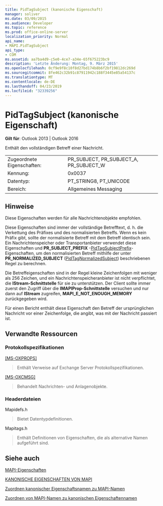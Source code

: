```yaml
---
title: PidTagSubject (kanonische Eigenschaft)
manager: soliver
ms.date: 03/09/2015
ms.audience: Developer
ms.topic: reference
ms.prod: office-online-server
localization_priority: Normal
api_name:
- MAPI.PidTagSubject
api_type:
- COM
ms.assetid: aa7ba4d9-c5e0-4ce7-a34e-65f675223bc9
description: 'Letzte Änderung: Montag, 9. März 2015'
ms.openlocfilehash: 0cf9e9f8c10f8d27bd174b8b6f2bf19812dc269d
ms.sourcegitcommit: 8fe462c32b91c87911942c188f3445e85a54137c
ms.translationtype: MT
ms.contentlocale: de-DE
ms.lasthandoff: 04/23/2019
ms.locfileid: "32339256"
---
```

# <a name="pidtagsubject-canonical-property"></a>PidTagSubject (kanonische Eigenschaft)

  
  
**Gilt für**: Outlook 2013 | Outlook 2016 
  
Enthält den vollständigen Betreff einer Nachricht.
  
|||
|:-----|:-----|
|Zugeordnete Eigenschaften:  <br/> |PR_SUBJECT, PR_SUBJECT_A, PR_SUBJECT_W  <br/> |
|Kennung:  <br/> |0x0037  <br/> |
|Datentyp:  <br/> |PT_STRING8, PT_UNICODE  <br/> |
|Bereich:  <br/> |Allgemeines Messaging  <br/> |
   
## <a name="remarks"></a>Hinweise

Diese Eigenschaften werden für alle Nachrichtenobjekte empfohlen. 
  
Diese Eigenschaften sind immer der vollständige Betrefftext, d. h. die Verkettung des Präfixes und des normalisierten Betreffs. Wenn es kein Präfix gibt, sollte der normalisierte Betreff mit dem Betreff identisch sein. Ein Nachrichtenspeicher oder Transportanbieter verwendet diese Eigenschaften und **PR_SUBJECT_PREFIX** -[PidTagSubjectPrefix](pidtagsubjectprefix-canonical-property.md)-Eigenschaften, um den normalisierten Betreff mithilfe der unter **PR_NORMALIZED_SUBJECT** ([PidTagNormalizedSubject](pidtagnormalizedsubject-canonical-property.md)) beschriebenen Regel zu berechnen.
  
Die Betreffeigenschaften sind in der Regel kleine Zeichenfolgen mit weniger als 256 Zeichen, und ein Nachrichtenspeicheranbieter ist nicht verpflichtet, die **IStream-Schnittstelle** für sie zu unterstützen. Der Client sollte immer zuerst den Zugriff über die **IMAPIProp-Schnittstelle** versuchen und nur dann auf **IStream** zugreifen, **MAPI_E_NOT_ENOUGH_MEMORY** zurückgegeben wird. 
  
Für einen Bericht enthält diese Eigenschaft den Betreff der ursprünglichen Nachricht vor einer Zeichenfolge, die angibt, was mit der Nachricht passiert ist.
  
## <a name="related-resources"></a>Verwandte Ressourcen

### <a name="protocol-specifications"></a>Protokollspezifikationen

[[MS-OXPROPS]](https://msdn.microsoft.com/library/f6ab1613-aefe-447d-a49c-18217230b148%28Office.15%29.aspx)
  
> Enthält Verweise auf Exchange Server Protokollspezifikationen.
    
[[MS-OXCMSG]](https://msdn.microsoft.com/library/7fd7ec40-deec-4c06-9493-1bc06b349682%28Office.15%29.aspx)
  
> Behandelt Nachrichten- und Anlagenobjekte.
    
### <a name="header-files"></a>Headerdateien

Mapidefs.h
  
> Bietet Datentypdefinitionen.
    
Mapitags.h
  
> Enthält Definitionen von Eigenschaften, die als alternative Namen aufgeführt sind.
    
## <a name="see-also"></a>Siehe auch



[MAPI-Eigenschaften](mapi-properties.md)
  
[KANONISCHE EIGENSCHAFTEN VON MAPI](mapi-canonical-properties.md)
  
[Zuordnen kanonischer Eigenschaftsnamen zu MAPI-Namen](mapping-canonical-property-names-to-mapi-names.md)
  
[Zuordnen von MAPI-Namen zu kanonischen Eigenschaftennamen](mapping-mapi-names-to-canonical-property-names.md)

